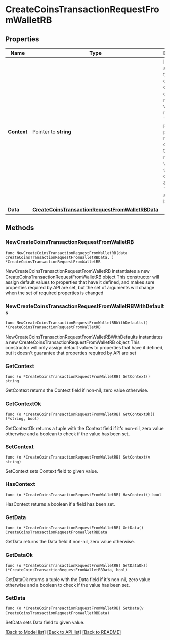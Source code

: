 # CreateCoinsTransactionRequestFromWalletRB

## Properties

Name | Type | Description | Notes
------------ | ------------- | ------------- | -------------
**Context** | Pointer to **string** | In batch situations the user can use the context to correlate responses with requests. This property is present regardless of whether the response was successful or returned as an error. &#x60;context&#x60; is specified by the user. | [optional] 
**Data** | [**CreateCoinsTransactionRequestFromWalletRBData**](CreateCoinsTransactionRequestFromWalletRBData.md) |  | 

## Methods

### NewCreateCoinsTransactionRequestFromWalletRB

`func NewCreateCoinsTransactionRequestFromWalletRB(data CreateCoinsTransactionRequestFromWalletRBData, ) *CreateCoinsTransactionRequestFromWalletRB`

NewCreateCoinsTransactionRequestFromWalletRB instantiates a new CreateCoinsTransactionRequestFromWalletRB object
This constructor will assign default values to properties that have it defined,
and makes sure properties required by API are set, but the set of arguments
will change when the set of required properties is changed

### NewCreateCoinsTransactionRequestFromWalletRBWithDefaults

`func NewCreateCoinsTransactionRequestFromWalletRBWithDefaults() *CreateCoinsTransactionRequestFromWalletRB`

NewCreateCoinsTransactionRequestFromWalletRBWithDefaults instantiates a new CreateCoinsTransactionRequestFromWalletRB object
This constructor will only assign default values to properties that have it defined,
but it doesn't guarantee that properties required by API are set

### GetContext

`func (o *CreateCoinsTransactionRequestFromWalletRB) GetContext() string`

GetContext returns the Context field if non-nil, zero value otherwise.

### GetContextOk

`func (o *CreateCoinsTransactionRequestFromWalletRB) GetContextOk() (*string, bool)`

GetContextOk returns a tuple with the Context field if it's non-nil, zero value otherwise
and a boolean to check if the value has been set.

### SetContext

`func (o *CreateCoinsTransactionRequestFromWalletRB) SetContext(v string)`

SetContext sets Context field to given value.

### HasContext

`func (o *CreateCoinsTransactionRequestFromWalletRB) HasContext() bool`

HasContext returns a boolean if a field has been set.

### GetData

`func (o *CreateCoinsTransactionRequestFromWalletRB) GetData() CreateCoinsTransactionRequestFromWalletRBData`

GetData returns the Data field if non-nil, zero value otherwise.

### GetDataOk

`func (o *CreateCoinsTransactionRequestFromWalletRB) GetDataOk() (*CreateCoinsTransactionRequestFromWalletRBData, bool)`

GetDataOk returns a tuple with the Data field if it's non-nil, zero value otherwise
and a boolean to check if the value has been set.

### SetData

`func (o *CreateCoinsTransactionRequestFromWalletRB) SetData(v CreateCoinsTransactionRequestFromWalletRBData)`

SetData sets Data field to given value.



[[Back to Model list]](../README.md#documentation-for-models) [[Back to API list]](../README.md#documentation-for-api-endpoints) [[Back to README]](../README.md)


